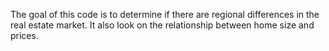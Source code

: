 The goal of this code is to determine if there are regional differences in the real estate market. It also look on the relationship between home size and prices.
